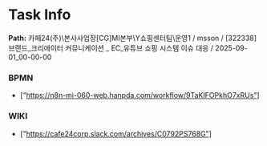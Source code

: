 # Task Info

**Path:** 카페24(주)\본사사업장\[CG]MI본부\Y쇼핑센터팀\운영1 / msson / [322338] 브랜드_크리에이터 커뮤니케이션 _ EC_유튜브 쇼핑 시스템 이슈 대응 / 2025-09-01_00-00-00

### BPMN
- ["https://n8n-mi-060-web.hanpda.com/workflow/9TaKIFOPkhO7xRUs"]

### WIKI
- ["https://cafe24corp.slack.com/archives/C0792PS768G"]

